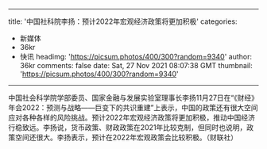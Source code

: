 
---
title: '中国社科院李扬：预计2022年宏观经济政策将更加积极'
categories: 
 - 新媒体
 - 36kr
 - 快讯
headimg: 'https://picsum.photos/400/300?random=9340'
author: 36kr
comments: false
date: Sat, 27 Nov 2021 08:07:38 GMT
thumbnail: 'https://picsum.photos/400/300?random=9340'
---

<div>   
中国社会科学院学部委员、国家金融与发展实验室理事长李扬11月27日在“《财经》年会2022：预测与战略——巨变下的共识重建”上表示，中国的政策还有很大空间应对各种各样的风险挑战。预计2022年宏观经济政策将更加积极，推动中国经济行稳致远。李扬说，货币政策、财政政策在2021年比较克制，但同时也说明，政策空间还很大。李扬表示，预计在2022年宏观政策会比较积极。（财联社）  
</div>
            